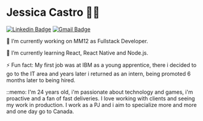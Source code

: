 # Jessica Castro :woman_technologist:

[![Linkedin Badge](https://img.shields.io/badge/-Jessica%20Castro-6633cc?style=flat-square&logo=Linkedin&logoColor=white&link=https://www.linkedin.com/in/jessicacastros/)](https://www.linkedin.com/in/jessicacastros/) 
[![Gmail Badge](https://img.shields.io/badge/jecastrops@gmail.com-6633cc?style=flat-square&logo=Gmail&logoColor=white&link=mailto:jecastrops@gmail.com)](mailto:jecastrops@gmail.com)

<p>🔭 I’m currently working on MM12 as Fullstack Developer.</p>
<p>🌱 I’m currently learning React, React Native and Node.js.</p>
<p>⚡ Fun fact: My first job was at IBM as a young apprentice, there i decided to go to the IT area and years later i returned as an intern, being promoted 6 months later to being hired.</p>
<p>::memo: I'm 24 years old, i'm passionate about technology and games, i'm proactive and a fan of fast deliveries. I love working with clients and seeing my work in production. I work as a PJ and i aim to specialize more and more and one day go to Canada.</p>
